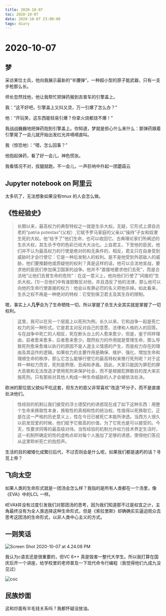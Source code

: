 ```yaml
---
title: 2020-10-07
toc: 2020-10-07
data: 2020-10-07 23:00:00
tags: diary
---
```



# 2020-10-07

## 梦

采访某位士兵，他向我展示最新的“半腰弹”，一种超小型的原子能武器，只有一支步枪那么长。

师长忽然找他，他让我帮忙把弹药搬到吉普车的引擎盖上。

我：“这不好吧，引擎盖上又抖又烫，万一引爆了怎么办？”

他：“开玩笑，这东西能轻易引爆？你拿火烧都烧不爆！”

我战战巍巍地把弹药抱到引擎盖上。你知道，梦就是担心什么来什么：那弹药跟着引擎晃了一会儿就开始出发红光并嘀嘀直叫。

我（惊恐地）：“喂，怎么回事？”

他抱起弹药，看了好一会儿，神色慌张。

我看情况不对，拔腿就跑，不一会儿，一声巨响中升起一团蘑菇云

## Jupyter notebook on 阿里云

太多坑了，无法想象如果没有tmux 的人会怎么做。

## 《性经验史》

> 长期以来，最高权力的典型特权之一就是生杀大权。无疑，它形式上源自古老的“patria potestas"(父权）,它赋予罗马家庭的父亲以“操持”子女和奴隶生死的大权。他“给予了”他们生命，也可以收回它。古典理论家们所阐述的生杀大权，其生杀予夺的色彩已经大大淡化。上自君主，下至他的臣民，他们并不认为最高权力的行使是绝对的和无条件的，相反，君主只在自身受到威胁时才会行使它：它是一种后发制人的权利。是不是他受到外部敌人的威胁，他们要推翻他或质疑他的权利？真是这样的话，他可以合法地宣战，要求他的臣民们参加保卫国家的战争。他并不“直接地要求他们去死”，而是合法地“让他们去冒生命的危险”：在这一意义上，他向他们行使了“间接的”生杀大权。[1]一旦他们中有谁胆敢反对他，并且违反了他的法律，那么他可以向他的生命行使直接的权力：他会以有罪必罚的名义把他杀掉。如此看来，生杀之权不再是一种绝对的特权：它受到保卫君主及其生存的限制。



嗯，事实上人**几乎**会为了生命牺牲一切，所以掌握了杀生大全其实就是掌握了一切权利。



> 这里，我可以在另一个层面上以死刑为例。长久以来，它和战争一起是死亡权力的另一种形式。它是君主对反对自己的意愿、法律和人格的人的回答。与在战争中死亡的人相反，死在断头台上的人愈来愈少，但是，鉴于同样理由，前者愈来愈多，后者愈来愈少。既然权力的作用就是管理生命，那么导致死刑愈来愈难以执行的原因不是人道主义情感的产生，而是权力存在的理由及其运作的逻辑。如果权力的主要作用是确保、维护、强化、增加生命和理顺生命的秩序，那么它怎么能够行使它的最高特权来推行死刑呢？对于这样一种权力而言，死刑是界限、丑闻和矛盾。因此，大家只能因为罪犯的罪大恶极和无法改造才使用死刑来保护社会，而不是根据犯罪数目的庞大来实施死刑。只有那些对其他人构成一种生命威胁的人才会被依法处决。



欧洲的那位慈父貌似不吃这套，但东方的慈父非常喜欢“改造”坏分子，而不是直接处决他们。

> 性经验的机制让我们接受的浮士德契约的诱惑现在成了如下这种东西：用整个生命来换取性本身，换取性的真相和性的统治权。性值得以死换取它。正是在这一严格的历史意义上，性在今日已被死亡本能所渗透。当西方人很久以前发现爱的时候，他们赋予它极高的价值，为了它死也是可以接受的。今天，性要求同等的最高级对待。当性经验的机制允许权力技术界定生活时，这一机制所确定的性的虚构点却对每个人施加了足够的诱惑，使得他们答应从这里聆听死亡的抱怨声。



生活的目的被矮化成繁衍后代，不过否则会是什么呢，如果我们都是速朽的话？寻觅上帝？





## 飞向太空

如果人类的生命形式就是一团汤会怎么样？我指的是所有人类都在一个汤里，像《EVA》中的LCL 一样。

《EVA》并没有过度引发我们对那团汤的思考，因为我们知道那不过是权宜之计，主角最终没有为全人类选择这种生命形式，但是《索拉里斯》却确确实实逼迫观众去思考这团汤的生命形式，以非人类中心主义的方式。



## 一则笑话

![Screen Shot 2020-10-07 at 4.24.08 PM](https://tva1.sinaimg.cn/large/007S8ZIlly1gjguj1bia2j31820u0wny.jpg)



我认为c语言还是很重要的，但VC 6++ 真是毁害一整代大学生。所以我打算在国庆后开一个讲座，给学校里的老师普及一下现代命令行编程（我觉得他们九成九没见过）

![coc](https://tva1.sinaimg.cn/large/007S8ZIlly1gjgujvse0dj31bl0u01kx.jpg)

## 民族炒面

这和炒面有半毛钱关系吗？我都怀疑没放油。

